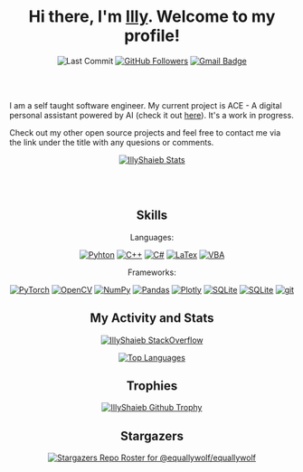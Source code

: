 <div align="center">

# Hi there, I'm [Illy](https://github.com/IllyShaieb). Welcome to my profile!
  
![Last Commit](https://img.shields.io/github/last-commit/IllyShaieb/IllyShaieb) [![GitHub Followers](https://img.shields.io/github/followers/equallywolf.svg?style=social&label=Follow&maxAge=2592000)](https://github.com/IllyShaieb?tab=followers) [![Gmail Badge](https://img.shields.io/badge/Gmail-shaiebilly+github%40gmail.com-c14438?style=social&logo=gmail)](mailto:shaiebilly@gmail.com)
  
</div>

<br /><br />

I am a self taught software engineer. My current project is ACE - A digital personal assistant powered by AI (check it out [here](https://github.com/IllyShaieb/ACE)). It's a work in progress.

Check out my other open source projects and feel free to contact me via the link under the title with any quesions or comments.

<div align="center">

[![IllyShaieb Stats](https://github-readme-stats.vercel.app/api?username=IllyShaieb&theme=dark&show_icons=true&count_private=true)](https://github.com/anuraghazra/github-readme-stats)

<br /><br />

## Skills

Languages:

[![Pyhton](https://img.shields.io/badge/python-%2314354C.svg?style=for-the-badge&logo=python&logoColor=white)](https://www.python.org/) [![C++](https://img.shields.io/badge/c++-%2300599C.svg?style=for-the-badge&logo=c%2B%2B&logoColor=white)](https://isocpp.org/) [![C#](https://img.shields.io/badge/c%23-%23239120.svg?style=for-the-badge&logo=c-sharp&logoColor=white)](https://dotnet.microsoft.com/learn/csharp) [![LaTex](https://img.shields.io/badge/LaTeX-47A141?style=for-the-badge&logo=LaTeX&logoColor=white)](https://www.latex-project.org/) [![VBA](https://img.shields.io/badge/VBA-FFB900?style=for-the-badge&logo=VBA&logoColor=white)](https://docs.microsoft.com/en-us/office/vba/library-reference/concepts/getting-started-with-vba-in-office)

Frameworks:

[![PyTorch](https://img.shields.io/badge/PyTorch-EE4C2C?style=for-the-badge&logo=PyTorch&logoColor=white)](https://pytorch.org/) [![OpenCV](https://img.shields.io/badge/OpenCV-27338e?style=for-the-badge&logo=OpenCV&logoColor=white)](https://opencv.org/) [![NumPy](https://img.shields.io/badge/Numpy-777BB4?style=for-the-badge&logo=numpy&logoColor=white)](https://numpy.org/) [![Pandas](https://img.shields.io/badge/Pandas-2C2D72?style=for-the-badge&logo=pandas&logoColor=white)](https://pandas.pydata.org/) [![Plotly](https://img.shields.io/badge/Plotly-239120?style=for-the-badge&logo=plotly&logoColor=white)](https://plotly.com/) [![SQLite](https://img.shields.io/badge/SQLite-07405E?style=for-the-badge&logo=sqlite&logoColor=white)](https://www.sqlite.org/index.html) [![SQLite](https://img.shields.io/badge/MySQL-00000F?style=for-the-badge&logo=mysql&logoColor=white)](https://www.mysql.com/) [![git](https://img.shields.io/badge/Git-F05032?style=for-the-badge&logo=git&logoColor=white)](https://git-scm.com/)

## My Activity and Stats

[![IllyShaieb StackOverflow](https://readme-components.vercel.app/api?component=stackoverflow&stackoverflowid=10468535&theme=dark)](https://stackoverflow.com/users/10468535/illyshaieb)

[![Top Languages](https://github-readme-stats.vercel.app/api/top-langs/?username=IllyShaieb&theme=dark)](https://github.com/anuraghazra/github-readme-stats)

## Trophies
[![IllyShaieb Github Trophy](https://github-profile-trophy.vercel.app/?username=IllyShaieb&row=1&theme=onedark)](https://github.com/IllyShaieb/github-profile-trophy)

## Stargazers
[![Stargazers Repo Roster for @equallywolf/equallywolf](https://reporoster.com/stars/illyshaieb/ACE&theme=dark)](https://github.com/illyshaieb/illyshaieb/stargazers)

</div>
